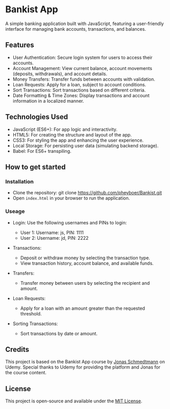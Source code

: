 # Bankist App
  A simple banking application built with JavaScript, featuring a user-friendly interface for managing bank accounts, transactions, and balances.

## Features
- User Authentication: Secure login system for users to access their accounts.
- Account Management: View current balance, account movements (deposits, withdrawals), and account details.
- Money Transfers: Transfer funds between accounts with validation.
- Loan Requests: Apply for a loan, subject to account conditions.
- Sort Transactions: Sort transactions based on different criteria.
- Date Formatting & Time Zones: Display transactions and account information in a localized manner.

## Technologies Used
- JavaScript (ES6+): For app logic and interactivity.
- HTML5: For creating the structure and layout of the app.
- CSS3: For styling the app and enhancing the user experience.
- Local Storage: For persisting user data (simulating backend storage).
- Babel: For ES6+ transpiling.

## How to get started

### Installation
- Clone the repository: git clone https://github.com/pheyboer/Bankist.git
- Open ```index.html``` in your browser to run the application.

### Useage
- Login: Use the following usernames and PINs to login:
  - User 1: Username: js, PIN: 1111
  - User 2: Username: jd, PIN: 2222

- Transactions:
  - Deposit or withdraw money by selecting the transaction type.
  - View transaction history, account balance, and available funds.

- Transfers:
  - Transfer money between users by selecting the recipient and amount.

- Loan Requests:
  - Apply for a loan with an amount greater than the requested threshold.

- Sorting Transactions:
  - Sort transactions by date or amount.


## Credits
This project is based on the Bankist App course by [Jonas Schmedtmann](https://www.udemy.com/course/the-complete-javascript-course/) on Udemy. Special thanks to Udemy for providing the platform and Jonas for the course content.

## License
This project is open-source and available under the [MIT License](https://opensource.org/licenses/MIT).
